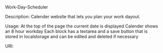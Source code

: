 Work-Day-Scheduler

Description: Calender website that lets you plan your work dayout.

Usage: 
At the top of the page the current date is displayed
Calender shows an 8 hour workday
Each block has a textarea and a save button that is stored in localstorage and can be edited and deleted if necessary

URl:

